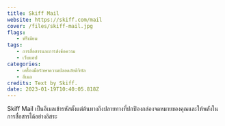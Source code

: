 ```yaml
---
title: Skiff Mail
website: https://skiff.com/mail
cover: /files/skiff-mail.jpg
flags:
   - ฟรีเมียม
tags:
   - การสื่อสารและการส่งข้อความ
   - เว็บแอป
categories:
   - เครื่องมือรักษาความปลอดภัยดิจิทัล
   - อีเมล
credits: Text by Skiff.
date: 2023-01-19T10:40:05.818Z
---
```

Skiff Mail เป็นอีเมลเข้ารหัสตั้งแต่ต้นทางถึงปลายทางที่ปกป้องกล่องจดหมายของคุณและให้พลังในการสื่อสารได้อย่างอิสระ